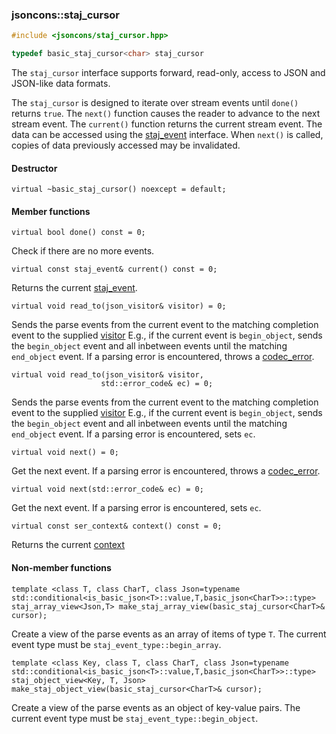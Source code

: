 ### jsoncons::staj_cursor

```c++
#include <jsoncons/staj_cursor.hpp>

typedef basic_staj_cursor<char> staj_cursor
```

The `staj_cursor` interface supports forward, read-only, access to JSON and JSON-like data formats.

The `staj_cursor` is designed to iterate over stream events until `done()` returns `true`.
The `next()` function causes the reader to advance to the next stream event. The `current()` function
returns the current stream event. The data can be accessed using the [staj_event](basic_staj_event.md) 
interface. When `next()` is called, copies of data previously accessed may be invalidated.

#### Destructor

    virtual ~basic_staj_cursor() noexcept = default;

#### Member functions

    virtual bool done() const = 0;
Check if there are no more events.

    virtual const staj_event& current() const = 0;
Returns the current [staj_event](basic_staj_event.md).

    virtual void read_to(json_visitor& visitor) = 0;
Sends the parse events from the current event to the
matching completion event to the supplied [visitor](basic_json_visitor.md)
E.g., if the current event is `begin_object`, sends the `begin_object`
event and all inbetween events until the matching `end_object` event.
If a parsing error is encountered, throws a [codec_error](codec_error.md).

    virtual void read_to(json_visitor& visitor,
                        std::error_code& ec) = 0;
Sends the parse events from the current event to the
matching completion event to the supplied [visitor](basic_json_visitor.md)
E.g., if the current event is `begin_object`, sends the `begin_object`
event and all inbetween events until the matching `end_object` event.
If a parsing error is encountered, sets `ec`.

    virtual void next() = 0;
Get the next event. If a parsing error is encountered, throws a [codec_error](codec_error.md).

    virtual void next(std::error_code& ec) = 0;
Get the next event. If a parsing error is encountered, sets `ec`.

    virtual const ser_context& context() const = 0;
Returns the current [context](ser_context.md)

#### Non-member functions

    template <class T, class CharT, class Json=typename std::conditional<is_basic_json<T>::value,T,basic_json<CharT>>::type>
    staj_array_view<Json,T> make_staj_array_view(basic_staj_cursor<CharT>& cursor);
Create a view of the parse events as an array of items of type `T`. 
The current event type must be `staj_event_type::begin_array`.

    template <class Key, class T, class CharT, class Json=typename std::conditional<is_basic_json<T>::value,T,basic_json<CharT>>::type>
    staj_object_view<Key, T, Json> make_staj_object_view(basic_staj_cursor<CharT>& cursor);
Create a view of the parse events as an object of key-value pairs.
The current event type must be `staj_event_type::begin_object`.

